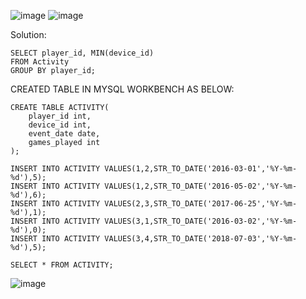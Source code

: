 ![image](https://github.com/user-attachments/assets/d2ac625b-cbc5-4ce9-a3a1-3f3e285497af)
![image](https://github.com/user-attachments/assets/14630a27-d785-4bd5-b361-f1485cc6ffa6)

Solution:
```
SELECT player_id, MIN(device_id)
FROM Activity
GROUP BY player_id;
```

CREATED TABLE IN MYSQL WORKBENCH AS BELOW:
```
CREATE TABLE ACTIVITY(
	player_id int,
    device_id int,
    event_date date,
    games_played int
);

INSERT INTO ACTIVITY VALUES(1,2,STR_TO_DATE('2016-03-01','%Y-%m-%d'),5);
INSERT INTO ACTIVITY VALUES(1,2,STR_TO_DATE('2016-05-02','%Y-%m-%d'),6);
INSERT INTO ACTIVITY VALUES(2,3,STR_TO_DATE('2017-06-25','%Y-%m-%d'),1);
INSERT INTO ACTIVITY VALUES(3,1,STR_TO_DATE('2016-03-02','%Y-%m-%d'),0);
INSERT INTO ACTIVITY VALUES(3,4,STR_TO_DATE('2018-07-03','%Y-%m-%d'),5);

SELECT * FROM ACTIVITY;
```
![image](https://github.com/user-attachments/assets/5489974d-fb95-4c68-9e4e-6f1c21db794b)
